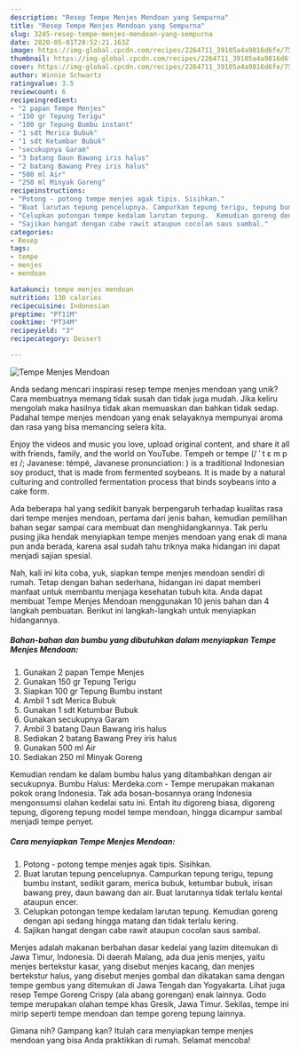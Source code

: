 ```yaml
---
description: "Resep Tempe Menjes Mendoan yang Sempurna"
title: "Resep Tempe Menjes Mendoan yang Sempurna"
slug: 3245-resep-tempe-menjes-mendoan-yang-sempurna
date: 2020-05-01T20:52:21.163Z
image: https://img-global.cpcdn.com/recipes/2264711_39105a4a9816d6fe/751x532cq70/tempe-menjes-mendoan-foto-resep-utama.jpg
thumbnail: https://img-global.cpcdn.com/recipes/2264711_39105a4a9816d6fe/751x532cq70/tempe-menjes-mendoan-foto-resep-utama.jpg
cover: https://img-global.cpcdn.com/recipes/2264711_39105a4a9816d6fe/751x532cq70/tempe-menjes-mendoan-foto-resep-utama.jpg
author: Winnie Schwartz
ratingvalue: 3.5
reviewcount: 6
recipeingredient:
- "2 papan Tempe Menjes"
- "150 gr Tepung Terigu"
- "100 gr Tepung Bumbu instant"
- "1 sdt Merica Bubuk"
- "1 sdt Ketumbar Bubuk"
- "secukupnya Garam"
- "3 batang Daun Bawang iris halus"
- "2 batang Bawang Prey iris halus"
- "500 ml Air"
- "250 ml Minyak Goreng"
recipeinstructions:
- "Potong - potong tempe menjes agak tipis. Sisihkan."
- "Buat larutan tepung pencelupnya. Campurkan tepung terigu, tepung bumbu instant, sedikit garam, merica bubuk, ketumbar bubuk, irisan bawang prey, daun bawang dan air. Buat larutannya tidak terlalu kental ataupun encer."
- "Celupkan potongan tempe kedalam larutan tepung.  Kemudian goreng dengan api sedang hingga matang dan tidak terlalu kering."
- "Sajikan hangat dengan cabe rawit ataupun cocolan saus sambal."
categories:
- Resep
tags:
- tempe
- menjes
- mendoan

katakunci: tempe menjes mendoan 
nutrition: 130 calories
recipecuisine: Indonesian
preptime: "PT11M"
cooktime: "PT34M"
recipeyield: "3"
recipecategory: Dessert

---
```



![Tempe Menjes Mendoan](https://img-global.cpcdn.com/recipes/2264711_39105a4a9816d6fe/751x532cq70/tempe-menjes-mendoan-foto-resep-utama.jpg)

Anda sedang mencari inspirasi resep tempe menjes mendoan yang unik? Cara membuatnya memang tidak susah dan tidak juga mudah. Jika keliru mengolah maka hasilnya tidak akan memuaskan dan bahkan tidak sedap. Padahal tempe menjes mendoan yang enak selayaknya mempunyai aroma dan rasa yang bisa memancing selera kita.

Enjoy the videos and music you love, upload original content, and share it all with friends, family, and the world on YouTube. Tempeh or tempe (/ ˈ t ɛ m p eɪ /; Javanese: témpé, Javanese pronunciation: ) is a traditional Indonesian soy product, that is made from fermented soybeans. It is made by a natural culturing and controlled fermentation process that binds soybeans into a cake form.

Ada beberapa hal yang sedikit banyak berpengaruh terhadap kualitas rasa dari tempe menjes mendoan, pertama dari jenis bahan, kemudian pemilihan bahan segar sampai cara membuat dan menghidangkannya. Tak perlu pusing jika hendak menyiapkan tempe menjes mendoan yang enak di mana pun anda berada, karena asal sudah tahu triknya maka hidangan ini dapat menjadi sajian spesial.


Nah, kali ini kita coba, yuk, siapkan tempe menjes mendoan sendiri di rumah. Tetap dengan bahan sederhana, hidangan ini dapat memberi manfaat untuk membantu menjaga kesehatan tubuh kita. Anda dapat membuat Tempe Menjes Mendoan menggunakan 10 jenis bahan dan 4 langkah pembuatan. Berikut ini langkah-langkah untuk menyiapkan hidangannya.

<!--inarticleads1-->

##### Bahan-bahan dan bumbu yang dibutuhkan dalam menyiapkan Tempe Menjes Mendoan:

1. Gunakan 2 papan Tempe Menjes
1. Gunakan 150 gr Tepung Terigu
1. Siapkan 100 gr Tepung Bumbu instant
1. Ambil 1 sdt Merica Bubuk
1. Gunakan 1 sdt Ketumbar Bubuk
1. Gunakan secukupnya Garam
1. Ambil 3 batang Daun Bawang iris halus
1. Sediakan 2 batang Bawang Prey iris halus
1. Gunakan 500 ml Air
1. Sediakan 250 ml Minyak Goreng


Kemudian rendam ke dalam bumbu halus yang ditambahkan dengan air secukupnya. Bumbu Halus: Merdeka.com - Tempe merupakan makanan pokok orang Indonesia. Tak ada bosan-bosannya orang Indonesia mengonsumsi olahan kedelai satu ini. Entah itu digoreng biasa, digoreng tepung, digoreng tepung model tempe mendoan, hingga dicampur sambal menjadi tempe penyet. 

<!--inarticleads2-->

##### Cara menyiapkan Tempe Menjes Mendoan:

1. Potong - potong tempe menjes agak tipis. Sisihkan.
1. Buat larutan tepung pencelupnya. Campurkan tepung terigu, tepung bumbu instant, sedikit garam, merica bubuk, ketumbar bubuk, irisan bawang prey, daun bawang dan air. Buat larutannya tidak terlalu kental ataupun encer.
1. Celupkan potongan tempe kedalam larutan tepung.  Kemudian goreng dengan api sedang hingga matang dan tidak terlalu kering.
1. Sajikan hangat dengan cabe rawit ataupun cocolan saus sambal.


Menjes adalah makanan berbahan dasar kedelai yang lazim ditemukan di Jawa Timur, Indonesia. Di daerah Malang, ada dua jenis menjes, yaitu menjes bertekstur kasar, yang disebut menjes kacang, dan menjes bertekstur halus, yang disebut menjes gombal dan dikatakan sama dengan tempe gembus yang ditemukan di Jawa Tengah dan Yogyakarta. Lihat juga resep Tempe Goreng Crispy (ala abang gorengan) enak lainnya. Godo tempe merupakan olahan tempe khas Gresik, Jawa Timur. Sekilas, tempe ini mirip seperti tempe mendoan dan tempe goreng tepung lainnya. 

Gimana nih? Gampang kan? Itulah cara menyiapkan tempe menjes mendoan yang bisa Anda praktikkan di rumah. Selamat mencoba!
